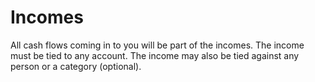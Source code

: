 # Incomes

All cash flows coming in to you will be part of the incomes. 
The income must be tied to any account.
The income may also be tied against any person or a category (optional).
